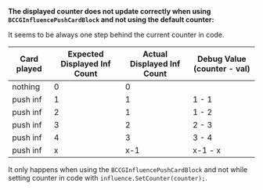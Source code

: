 **The displayed counter does not update correctly when using `BCCGInfluencePushCardBlock` and not using the default counter:**

It seems to be always one step behind the current counter in code.

| Card played | Expected Displayed Inf Count | Actual Displayed Inf Count | Debug Value (counter - val) |
| ----------- | ---------------------------- | -------------------------- | --------------------------- |
| nothing     | 0                            | 0                          |                             |
| push inf        | 1                            | 1                          | 1 - 1                       |
| push inf        | 2                            | 1                          | 1 - 2                       |
| push inf        | 3                            | 2                          | 2 - 3                       |
| push inf        | 4                            | 3                          | 3 - 4                       |
| push inf        | x                            | x-1                          | x-1 - x                       |

It only happens when using the `BCCGInfluencePushCardBlock` and not while setting counter in code with `influence.SetCounter(counter);`.